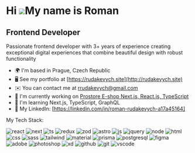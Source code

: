 Hi ![](https://user-images.githubusercontent.com/18350557/176309783-0785949b-9127-417c-8b55-ab5a4333674e.gif)My name is Roman
=============================================================================================================================

Frontend Developer
------------------

Passionate frontend developer with 3+ years of experience creating exceptional digital experiences that combine beautiful design with robust functionality

* 🌍  I'm based in Prague, Czech Republic
* 🖥️  See my portfolio at [https://rudakevych.site](http://rudakevych.site)
* ✉️  You can contact me at [rrudakevych@gmail.com](mailto:rrudakevych@gmail.com)
* 🚀  I'm currently working on [Prostore E-shop Next.js, React.js, TypeScript](http://rudakevych.site)
* 🧠  I'm learning Next.js, TypeScript, GraphQL
* 🧠  My LinkedIn: [https://linkedin.com/in/roman-rudakevych-a17a45164]

My Tech Stack:

![react](https://github.com/user-attachments/assets/3b66766d-c102-4407-a284-a8f71ed59ec1)
![next](https://github.com/user-attachments/assets/85ce6ab3-5669-432f-8d0c-23fb9dcfc0da)
![ts](https://github.com/user-attachments/assets/c6b8d78b-264c-483d-be31-de051a59b429)
![redux](https://github.com/user-attachments/assets/4feab0e8-da45-4c39-a507-482029d5bc7b)
![zod](https://github.com/user-attachments/assets/405fecc5-b323-4fad-9c42-465d58d2c5a9)
![astro](https://github.com/user-attachments/assets/aa863001-c128-49cb-9676-32119b8c7f99)
![js](https://github.com/user-attachments/assets/958b1c1a-5aa2-4bd4-8adf-d9e6005006d0)
![jquery](https://github.com/user-attachments/assets/7d44ea5b-9801-4eba-a672-5de14ba283ec)
![node](https://github.com/user-attachments/assets/85d72452-fec5-416e-acfe-49ac840aaa94)
![html](https://github.com/user-attachments/assets/04219960-be0f-47f5-9621-0ba5f19f7fb7)
![css](https://github.com/user-attachments/assets/a378fa2c-c815-417c-b58f-b206feaa1cba)
![sass](https://github.com/user-attachments/assets/daea35fc-9ae6-4d23-a9c0-8e2323403cea)
![tailwind](https://github.com/user-attachments/assets/ee578028-db6d-4a3d-b53f-6ad0167f31b7)
![material](https://github.com/user-attachments/assets/86f982d2-3d22-44b3-98f8-4be0f21e73c1)
![prisma](https://github.com/user-attachments/assets/69f2e952-5cfc-4087-b390-e767d3429cb9)
![postgresql](https://github.com/user-attachments/assets/ab13d874-d976-4f2c-8a51-28c95c329c6b)
![figma](https://github.com/user-attachments/assets/6e32b90f-f372-467c-a436-3cfd07f97280)
![adobe](https://github.com/user-attachments/assets/f541ef9a-fd0b-4167-96d1-7f528c8e8369)
![photoshop](https://github.com/user-attachments/assets/bd49cc70-f8e6-4369-851c-4fa7f220a45c)
![xd](https://github.com/user-attachments/assets/c6f19928-04c3-48bb-ad2c-cf4f9aaa0290)
![github](https://github.com/user-attachments/assets/3a430715-8675-4657-a4b6-fe3b799a2602)
![git](https://github.com/user-attachments/assets/f7587d5d-6b8a-4723-836f-9b788468ba95)
![vscode](https://github.com/user-attachments/assets/3ca842d4-847b-4390-b048-2721f5ce6896)
